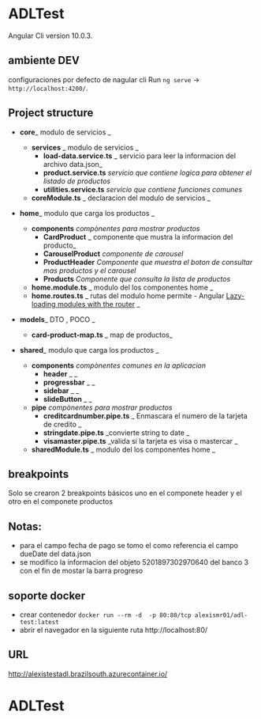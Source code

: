 # ADLTest

 Angular Cli  version 10.0.3.

## ambiente DEV
 configuraciones por defecto de nagular cli 
  Run `ng serve`  -> `http://localhost:4200/`.

## <a name="1"></a>Project structure
- **core**_ modulo de servicios _
	- **services** _ modulo de servicios  _
       - **load-data.service.ts** _ servicio para leer la informacion del archivo data.json_
        - **product.service.ts** _servicio que contiene logica para obtener el listado de productos_
        - **utilities.service.ts** _servicio que contiene funciones comunes_
    - **coreModule.ts** _ declaracion del modulo de servicios _
    
- **home**_ modulo que carga los productos _
	- **components** _compònentes para mostrar productos_	
       - **CardProduct** _ componente que mustra la informacion del producto_
        - **CarouselProduct** _componente de carousel_
        - **ProductHeader** _Componente que muestra el boton  de consultar mas productos y el carousel_
        - **Products** _Componente que consulta la lista de productos_
   - **home.module.ts** _ modulo del  los componentes home _
   - **home.routes.ts** _ rutas del modulo home permite - Angular [Lazy-loading modules with the router](https://angular.io/guide/ngmodule#lazy-loading-modules-with-the-router) _

- **models**_ DTO , POCO _
	- **card-product-map.ts** _ map de productos_	
  
- **shared**_ modulo que carga los productos _
	- **components** _compònentes comunes en la aplicacion_	
       - **header** _ _
        - **progressbar** _ _
        - **sidebar** _ _
        - **slideButton** _ _
 	- **pipe** _compònentes para mostrar productos_	
       - **creditcardnumber.pipe.ts** _ Enmascara el numero de la tarjeta de credito _
        - **stringdate.pipe.ts** _convierte string to date _
        - **visamaster.pipe.ts** _valida si la tarjeta es visa o mastercar _
   - **sharedModule.ts** _ modulo del  los componentes home _


## breakpoints

Solo se crearon 2 breakpoints  básicos uno en el componete header y el otro en el componete productos


## Notas:

  - para el campo fecha de pago se tomo  el como referencia el campo dueDate del data.json
  - se modifico la informacion del objeto 5201897302970640 del banco 3 con el fin de mostar la barra progreso 

## soporte docker 
  - crear contenedor
`docker run --rm -d  -p 80:80/tcp alexismr01/adl-test:latest`
 - abrir el navegador en la siguiente ruta  http://localhost:80/ 
  

## URL 

http://alexistestadl.brazilsouth.azurecontainer.io/
# ADLTest
